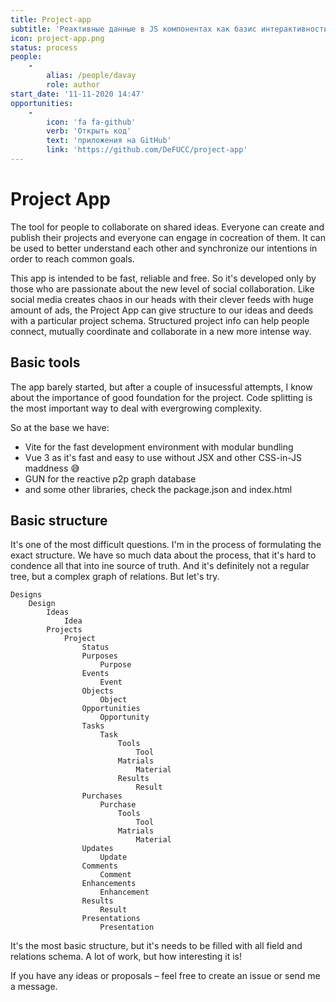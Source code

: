 ```yaml
---
title: Project-app
subtitle: 'Реактивные данные в JS компонентах как базис интерактивности веб-приложения'
icon: project-app.png
status: process
people:
    -
        alias: /people/davay
        role: author
start_date: '11-11-2020 14:47'
opportunities:
    -
        icon: 'fa fa-github'
        verb: 'Открыть код'
        text: 'приложения на GitHub'
        link: 'https://github.com/DeFUCC/project-app'
---
```


# Project App

The tool for people to collaborate on shared ideas. Everyone can create and publish their projects and everyone can engage in cocreation of them. It can be used to better understand each other and synchronize our intentions in order to reach common goals.

This app is intended to be fast, reliable and free. So it's developed only by those who are passionate about the new level of social collaboration. Like social media creates chaos in our heads with their clever feeds with huge amount of ads, the Project App can give structure to our ideas and deeds with a particular project schema. Structured project info can help people connect, mutually coordinate and collaborate in a new more intense way. 

## Basic tools

The app barely started, but after a couple of insucessful attempts, I know about the importance of good foundation for the project. Code splitting is the most important way to deal with evergrowing complexity.

So at the base we have:
- Vite for the fast development environment with modular bundling
- Vue 3 as it's fast and easy to use without JSX and other CSS-in-JS maddness 😅
- GUN for the reactive p2p graph database
- and some other libraries, check the package.json and index.html

## Basic structure

It's one of the most difficult questions. I'm in the process of formulating the exact structure. We have so much data about the process, that it's hard to condence all that into ine source of truth. And it's definitely not a regular tree, but a complex graph of relations. But let's try.

```
Designs
    Design
        Ideas
            Idea
        Projects
            Project
                Status
                Purposes
                    Purpose
                Events
                    Event
                Objects
                    Object
                Opportunities
                    Opportunity     
                Tasks
                    Task
                        Tools
                            Tool
                        Matrials
                            Material
                        Results
                            Result
                Purchases
                    Purchase
                        Tools
                            Tool
                        Matrials
                            Material
                Updates
                    Update
                Comments
                    Comment
                Enhancements
                    Enhancement
                Results
                    Result
                Presentations
                    Presentation                
```

It's the most basic structure, but it's needs to be filled with all field and relations schema. A lot of work, but how interesting it is!

If you have any ideas or proposals – feel free to create an issue or send me a message. 